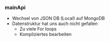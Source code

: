 ### mainApi 

* Wechsel von JSON DB (Local) auf MongoDB
* Datenstruktur hat uns auch nicht gefallen
    * Zu viele For loops
    * Kompliziertes bearbeiten
